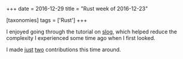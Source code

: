 +++
date = 2016-12-29
title = "Rust week of 2016-12-23"

[taxonomies]
tags = ['Rust']
+++

I enjoyed going through the tutorial on [slog], which helped reduce the
complexity I experienced some time ago when I first looked.

I made [just][] [two] contributions this time around.

  [slog]: https://siciarz.net/24-days-rust-structured-logging
  [just]: https://github.com/rust-lang/rust/pull/38681
  [two]: https://github.com/slog-rs/json/pull/3
